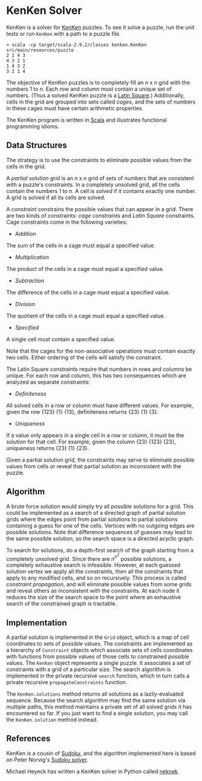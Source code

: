 KenKen Solver
=============

KenKen is a solver for [KenKen](http://www.kenken.com) puzzles.
To see it solve a puzzle, run the unit tests or run `KenKen` with a path to a puzzle file.

	> scala -cp target/scala-2.9.2/classes kenken.KenKen src/main/resources/puzzle
	2 1 4 3
	4 3 2 1
	1 4 3 2
	3 2 1 4

The objective of KenKen puzzles is to completely fill an _n_ x _n_ grid with the numbers 1 to _n_.
Each row and column must contain a unique set of numbers.
(Thus a solved KenKen puzzle is a [Latin Square](http://en.wikipedia.org/wiki/Latin_square).)
Additionally, cells in the grid are grouped into sets called _cages_, and the sets of numbers in these cages must have certain arithmetic properties.

The KenKen program is written in [Scala](http://www.scala-lang.org) and illustrates functional programming idioms.

Data Structures
---------------

The strategy is to use the constraints to eliminate possible values from the cells in the grid.

A _partial solution grid_ is an _n_ x _n_ grid of sets of numbers that are consistent with a puzzle's constraints.
In a completely unsolved grid, all the cells contain the numbers 1 to _n_.
A cell is _solved_ if it contains exactly one number.
A grid is solved if all its cells are solved.

A _constraint_ constrains the possible values that can appear in a grid.
There are two kinds of constraints: _cage constraints_ and _Latin Square_ constraints.
Cage constraints come in the following varieties:

* _Addition_

 The sum of the cells in a cage must equal a specified value.
* _Multiplication_

 The product of the cells in a cage must equal a specified value.
* _Subtraction_

 The difference of the cells in a cage must equal a specified value.
* _Division_

 The quotient of the cells in a cage must equal a specified value.
* _Specified_

 A single cell must contain a specified value.

Note that the cages for the non-associative operations must contain exactly two cells.
Either ordering of the cells will satisfy the constraint.

The Latin Square constraints require that numbers in rows and columns be unique.
For each row and column, this has two consequences which are analyzed as separate constraints:

* _Definiteness_

 All solved cells in a row or column must have different values. For example, given the row {123} {1} {13}, definiteness returns {23} {1} {3}.

* _Uniqueness_

 If a value only appears in a single cell in a row or column, it must be the solution for that cell. For example, given the column {23} {123} {23}, uniqueness returns {23} {1} {23}.

Given a partial solution grid, the constraints may serve to eliminate possible values from cells or reveal that partial solution as inconsistent with the puzzle.

Algorithm
---------

A brute force solution would simply try all possible solutions for a grid.
This could be implemented as a search of a directed graph of partial solution grids where the edges point from partial solutions to partial solutions containing a guess for one of the cells.
Vertices with no outgoing edges are possible solutions.
Note that difference sequences of guesses may lead to the same possible solution, so the search space is a directed acyclic graph.

To search for solutions, do a depth-first search of the graph starting from a completely unsolved
grid.
Since there are _n_<sup>_n_<sup>2</sup></sup> possible solutions, a completely exhaustive search is infeasible.
However, at each guessed solution vertex we apply all the constraints, then all the constraints that apply to any modified cells, and so on recursively.
This process is called _constraint propagation_, and will eliminate possible values from some grids and reveal others as inconsistent with the constraints.
At each node it reduces the size of the search space to the point where an exhaustive search of the constrained graph is tractable.

Implementation
--------------

A partial solution is implemented in the `Grid` object, which is a map of cell coordinates to sets of possible values.
The constraints are implemented as a hierarchy of `Constraint` objects which associate sets of cells coordinates with functions from possible values of those cells to constrained possible values.
The `KenKen` object represents a single puzzle.
It associates a set of constraints with a grid of a particular size.
The search algorithm is implemented in the private recursive `search` function, which in turn calls a private recursive `propagateConstraints` function.

The `KenKen.solutions` method returns all solutions as a lazily-evaluated sequence.
Because the search algorithm may find the same solution via multiple paths, this method maintains a private set of all solved grids it has encountered so far.
If you just want to find a single solution, you may call the `KenKen.solution` method instead.

References
----------

KenKen is a cousin of [Sudoku](http://en.wikipedia.org/wiki/Sudoku), and the algorithm implemented here is based on Peter Norvig's [Sudoku solver](http://norvig.com/sudoku.html).

Michael Heyeck has written a KenKen solver in Python called [neknek](http://www.mlsite.net/neknek).

